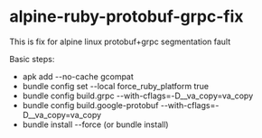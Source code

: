 # alpine-ruby-protobuf-grpc-fix
This is fix for alpine linux protobuf+grpc segmentation fault

Basic steps:
* apk add --no-cache gcompat
* bundle config set --local force_ruby_platform true
* bundle config build.grpc --with-cflags=-D__va_copy=va_copy
* bundle config build.google-protobuf --with-cflags=-D__va_copy=va_copy
* bundle install --force (or bundle install)
